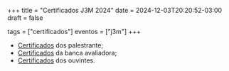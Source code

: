 +++
title = "Certificados J3M 2024"
date = 2024-12-03T20:20:52-03:00
draft = false

tags = ["certificados"]
eventos = ["j3m"]
+++

- [Certificados](/arquivos/2024/j3m/j3m_apresentacao_2024.pdf) dos palestrante;
- [Certificados](/arquivos/2024/j3m/j3m_bancas_2024.pdf) da banca avaliadora;
- [Certificados](/arquivos/2024/j3m/j3m_ouvintes_2024.pdf) dos ouvintes.
